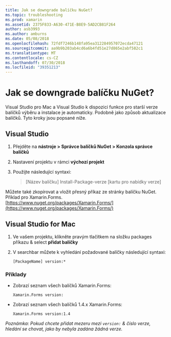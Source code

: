 ```yaml
---
title: Jak se downgrade balíčku NuGet?
ms.topic: troubleshooting
ms.prod: xamarin
ms.assetid: 2375F833-A630-471E-B8E9-5AD2CB81F264
author: asb3993
ms.author: amburns
ms.date: 05/08/2018
ms.openlocfilehash: 72fdf7246b148fa95ea312284957072ecda47121
ms.sourcegitcommit: aa9b9b203ab4cd6a6b4fd51e27d865e2abf582c1
ms.translationtype: MT
ms.contentlocale: cs-CZ
ms.lasthandoff: 07/30/2018
ms.locfileid: "39351213"
---
```

# <a name="how-do-i-downgrade-a-nuget-package"></a>Jak se downgrade balíčku NuGet?

Visual Studio pro Mac a Visual Studio k dispozici funkce pro starší verze balíčků výběru a instalace je automaticky. Podobně jako způsob aktualizace balíčků. Tyto kroky jsou popsané níže.

## <a name="visual-studio"></a>Visual Studio
1. Přejděte na **nástroje > Správce balíčků NuGet > Konzola správce balíčků**
2. Nastavení projektu v rámci **výchozí projekt**
3. Použijte následující syntaxi:

    > [Název balíčku] Install-Package-verze [kartu pro nabídky verze]

Můžete také zkopírovat a vložit přesný příkaz ze stránky balíčku NuGet. Příklad pro Xamarin.Forms. [https://www.nuget.org/packages/Xamarin.Forms/](https://www.nuget.org/packages/Xamarin.Forms/)

## <a name="visual-studio-for-mac"></a>Visual Studio for Mac
1. Ve vašem projektu, klikněte pravým tlačítkem na složku packages příkazu & select **přidat balíčky**
2. V searchbar můžete k vyhledání požadované balíčky následující syntaxi:

    `[PackageName] version:*`

### <a name="examples"></a>Příklady 
- Zobrazí seznam všech balíčků Xamarin.Forms: 

    `Xamarin.Forms version:`
- Zobrazí seznam všech balíčků 1.4.x Xamarin.Forms: 

    `Xamarin.Forms version:1.4`

*Poznámka: Pokud chcete přidat mezeru mezi `version:` & číslo verze, hledání se chovat, jako by nebyla zadána žádná verze.*


